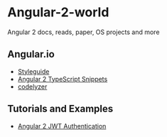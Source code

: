 # Angular-2-world
Angular 2 docs, reads, paper, OS projects and more

## Angular.io

   - [Styleguide](https://angular.io/styleguide)
   - [Angular 2 TypeScript Snippets](https://marketplace.visualstudio.com/items?itemName=johnpapa.Angular2)
   - [codelyzer](https://www.npmjs.com/package/codelyzer)

## Tutorials and Examples

   - [Angular 2 JWT Authentication ](http://jasonwatmore.com/post/2016/08/16/angular-2-jwt-authentication-example-tutorial)
   
